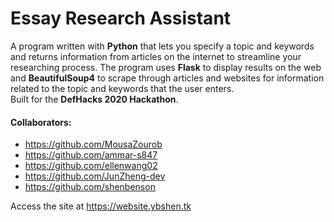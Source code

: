 # Essay Research Assistant
A program written with **Python** that lets you specify a topic and keywords and returns information from articles on the internet to streamline your researching process. 
The program uses **Flask** to display results on the web and **BeautifulSoup4** to scrape through articles and websites
for information related to the topic and keywords that the user enters. 
<br>
Built for the **DefHacks 2020 Hackathon**.

#### Collaborators: 
* https://github.com/MousaZourob
* https://github.com/ammar-s847
* https://github.com/ellenwang02
* https://github.com/JunZheng-dev
* https://github.com/shenbenson

Access the site at https://website.ybshen.tk
